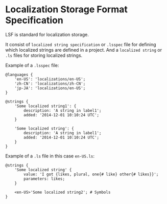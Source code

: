 Localization Storage Format Specification
=========================================

LSF is standard for localization storage.

It consist of `localized string specification` or `.lsspec` file for defining which localized strings are defined in a project. And a `localized string` or `.ls` files for storing localized strings.

Example of a `.lsspec` file:

```
@languages {
	'en-US': 'localizations/en-US';
	'zh-CN': 'localizations/zh-CN';
	'jp-JA': 'localizations/en-US';
}

@strings {
	'Some localized string1': {
		description: 'A string in label1';
		added: '2014-12-01 10:10:24 UTC';
	}
	
	'Some localized string': {
		description: 'A string in label1';
		added: '2014-12-01 10:10:24 UTC';
	}
}
```

Example of a `.ls` file in this case `en-US.ls`:

```
@strings {
	'Some localized string' {
		value: 'I got {likes, plural, one{# like} other{# likes}}';
		parameters: likes;
	}
	
	<en-US>'Some localized string2'; # Symbols
}
```